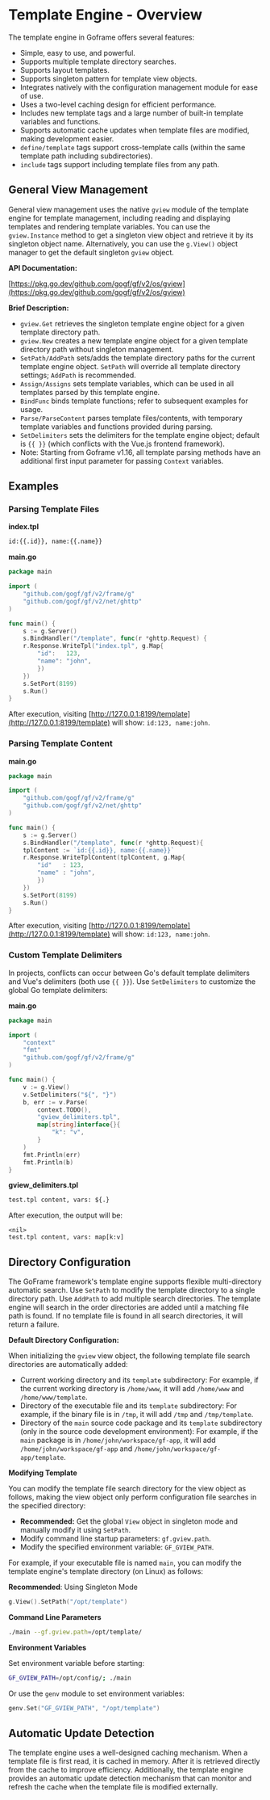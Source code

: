 # Template Engine - Overview

The template engine in Goframe offers several features:

- Simple, easy to use, and powerful.
- Supports multiple template directory searches.
- Supports layout templates.
- Supports singleton pattern for template view objects.
- Integrates natively with the configuration management module for ease of use.
- Uses a two-level caching design for efficient performance.
- Includes new template tags and a large number of built-in template variables and functions.
- Supports automatic cache updates when template files are modified, making development easier.
- `define/template` tags support cross-template calls (within the same template path including subdirectories).
- `include` tags support including template files from any path.

## General View Management

General view management uses the native `gview` module of the template engine for template management, including reading and displaying templates and rendering template variables. You can use the `gview.Instance` method to get a singleton view object and retrieve it by its singleton object name. Alternatively, you can use the `g.View()` object manager to get the default singleton `gview` object.

**API Documentation:**

[https://pkg.go.dev/github.com/gogf/gf/v2/os/gview](https://pkg.go.dev/github.com/gogf/gf/v2/os/gview)

**Brief Description:**

- `gview.Get` retrieves the singleton template engine object for a given template directory path.
- `gview.New` creates a new template engine object for a given template directory path without singleton management.
- `SetPath/AddPath` sets/adds the template directory paths for the current template engine object. `SetPath` will override all template directory settings; `AddPath` is recommended.
- `Assign/Assigns` sets template variables, which can be used in all templates parsed by this template engine.
- `BindFunc` binds template functions; refer to subsequent examples for usage.
- `Parse/ParseContent` parses template files/contents, with temporary template variables and functions provided during parsing.
- `SetDelimiters` sets the delimiters for the template engine object; default is `{{ }}` (which conflicts with the Vue.js frontend framework).
- Note: Starting from Goframe v1.16, all template parsing methods have an additional first input parameter for passing `Context` variables.

## Examples

### Parsing Template Files

**index.tpl**

```html
id:{{.id}}, name:{{.name}}
```

**main.go**

```go
package main

import (
    "github.com/gogf/gf/v2/frame/g"
    "github.com/gogf/gf/v2/net/ghttp"
)

func main() {
    s := g.Server()
    s.BindHandler("/template", func(r *ghttp.Request) {
    r.Response.WriteTpl("index.tpl", g.Map{
        "id":   123,
        "name": "john",
        })
    })
    s.SetPort(8199)
    s.Run()
}
```

After execution, visiting [http://127.0.0.1:8199/template](http://127.0.0.1:8199/template) will show: `id:123, name:john`.

### Parsing Template Content

**main.go**

```go
package main

import (
    "github.com/gogf/gf/v2/frame/g"
    "github.com/gogf/gf/v2/net/ghttp"
)

func main() {
    s := g.Server()
    s.BindHandler("/template", func(r *ghttp.Request){
    tplContent := `id:{{.id}}, name:{{.name}}`
    r.Response.WriteTplContent(tplContent, g.Map{
        "id"   : 123,
        "name" : "john",
        })
    })
    s.SetPort(8199)
    s.Run()
}
```

After execution, visiting [http://127.0.0.1:8199/template](http://127.0.0.1:8199/template) will show: `id:123, name:john`.

### Custom Template Delimiters

In projects, conflicts can occur between Go's default template delimiters and Vue's delimiters (both use `{{ }}`). Use `SetDelimiters` to customize the global Go template delimiters:

**main.go**

```go
package main

import (
    "context"
    "fmt"
    "github.com/gogf/gf/v2/frame/g"
)

func main() {
    v := g.View()
    v.SetDelimiters("${", "}")
    b, err := v.Parse(
        context.TODO(),
        "gview_delimiters.tpl",
        map[string]interface{}{
            "k": "v",
        }
    )
    fmt.Println(err)
    fmt.Println(b)
}
```

**gview_delimiters.tpl**

```html
test.tpl content, vars: ${.}
```

After execution, the output will be:

```text
<nil>
test.tpl content, vars: map[k:v]
```

## Directory Configuration

The GoFrame framework's template engine supports flexible multi-directory automatic search. Use `SetPath` to modify the template directory to a single directory path. Use `AddPath` to add multiple search directories. The template engine will search in the order directories are added until a matching file path is found. If no template file is found in all search directories, it will return a failure.

**Default Directory Configuration:**

When initializing the `gview` view object, the following template file search directories are automatically added:

- Current working directory and its `template` subdirectory: For example, if the current working directory is `/home/www`, it will add `/home/www` and `/home/www/template`.
- Directory of the executable file and its `template` subdirectory: For example, if the binary file is in `/tmp`, it will add `/tmp` and `/tmp/template`.
- Directory of the `main` source code package and its `template` subdirectory (only in the source code development environment): For example, if the `main` package is in `/home/john/workspace/gf-app`, it will add `/home/john/workspace/gf-app` and `/home/john/workspace/gf-app/template`.

**Modifying Template**

You can modify the template file search directory for the view object as follows, making the view object only perform configuration file searches in the specified directory:

- **Recommended:** Get the global `View` object in singleton mode and manually modify it using `SetPath`.
- Modify command line startup parameters: `gf.gview.path`.
- Modify the specified environment variable: `GF_GVIEW_PATH`.

For example, if your executable file is named `main`, you can modify the template engine's template directory (on Linux) as follows:

**Recommended**: Using Singleton Mode

```go
g.View().SetPath("/opt/template")
```

**Command Line Parameters**

```sh
./main --gf.gview.path=/opt/template/
```

**Environment Variables**

Set environment variable before starting:

```sh
GF_GVIEW_PATH=/opt/config/; ./main
```

Or use the `genv` module to set environment variables:

```go
genv.Set("GF_GVIEW_PATH", "/opt/template")
```

## Automatic Update Detection

The template engine uses a well-designed caching mechanism. When a template file is first read, it is cached in memory. After it is retrieved directly from the cache to improve efficiency. Additionally, the template engine provides an automatic update detection mechanism that can monitor and refresh the cache when the template file is modified externally.
